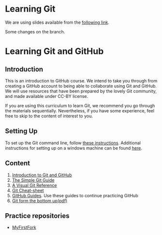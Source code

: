 # Learning Git

We are using slides available from the [following link](https://docs.google.com/presentation/d/1NVHLHiL-tw-3e5KYFY-N_ISjWgGHIs45eAypEUep_hU/edit#slide=id.g4608f69631_0_204).


Some changes on the branch. 

# Learning Git and GitHub


## Introduction
This is an introduction to GitHub course. We intend to take you through from creating a GitHub account to being able to collaborate using Git and GitHub. We will use resources that have been prepared by the lovely Git community, and made available under CC-BY license.

If you are using this curriculum to learn Git, we recommend you go through the materials sequentially. Nevertheless, if you have some experience, feel free to skip to the content of interest to you.

## Setting Up
To set up the Git command line, follow [these instructions](https://help.github.com/articles/set-up-git/). Additional instructions for setting up on a windows machine can be found [here](https://www.pluralsight.com/guides/using-git-and-github-on-windows).

## Content
1. [Introduction to Git and GitHub](https://docs.google.com/presentation/d/1NVHLHiL-tw-3e5KYFY-N_ISjWgGHIs45eAypEUep_hU/edit?usp=sharing)
2. [The Simple Git Guide](http://rogerdudler.github.io/git-guide/)
3. [A Visual Git Reference](http://marklodato.github.io/visual-git-guide/index-en.html)
4. [Git Cheat-sheet](https://education.github.com/git-cheat-sheet-education.pdf)
5. [GitHub Guides](https://guides.github.com/). Use these guides to continue practicing GitHub
6. [Git form the bottom up(pdf)](http://ftp.newartisans.com/pub/git.from.bottom.up.pdf)

## Practice repositories
- [MyFirstFork](https://github.com/BioinfoNet/MyFirstFork)






